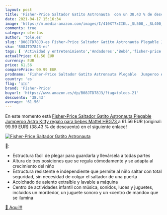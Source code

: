 ```yaml
---
layout: post
title: 'Fisher-Price Saltador Gatito Astronauta  con un 38.43 % de descuento'
date: 2021-04-17 15:16:34
image: 'https://m.media-amazon.com/images/I/410XT7xIIKL._SL500_._SL400_.jpg'
comments: true
category: ofertas
author: 'tole.es'
slug: 'B08JTD78J3-es Fisher-Price Saltador Gatito Astronauta Plegable Jumperoo...'
sku: 'B08JTD78J3-es'
tags: [ 'Actividad y entretenimiento','Andadores','Bebé','fisher-price', ]
actualPrice: 61.56 EUR
currency: EUR
price: 61.56
comparePrice: 99.99 EUR
prodname: 'Fisher-Price Saltador Gatito Astronauta Plegable  Jumperoo Astro Kitty  regalo para bebes  Mattel HBG73 '
country: 'es'
flag: '🇪🇸'
brand: 'Fisher-Price'
buyurl: 'https://www.amazon.es/dp/B08JTD78J3/?tag=tolees-21'
descuento: '38.43'
average: '61.56'
---
```


En este momento está [Fisher-Price Saltador Gatito Astronauta Plegable  Jumperoo Astro Kitty  regalo para bebes  Mattel HBG73 ](https://www.amazon.es/dp/B08JTD78J3/?tag=tolees-21) a 61.56 EUR (original: 99.99 EUR) (38.43 %  de descuento) en el siguiente enlace!

[![Fisher-Price Saltador Gatito Astronauta ](https://m.media-amazon.com/images/I/410XT7xIIKL._SL500_._SL400_.jpg)](https://www.amazon.es/dp/B08JTD78J3/?tag=tolees-21)

🔎:

- Estructura fácil de plegar para guardarla y llevársela a todas partes
- Altura de tres posiciones que se regula cómodamente y se adapta al crecimiento del niño
- Estructura resistente e independiente que permite al niño saltar con total seguridad, sin necesidad de colgar el saltador de una puerta
- Acolchado de asiento extraíble y lavable a máquina
- Centro de actividades infantil con música, sonidos, luces y juguetes, incluidos un mordedor, un juguete sonoro y un «centro de mando» que se ilumina

[🛒 Aquí!!!](https://www.amazon.es/dp/B08JTD78J3/?tag=tolees-21)
